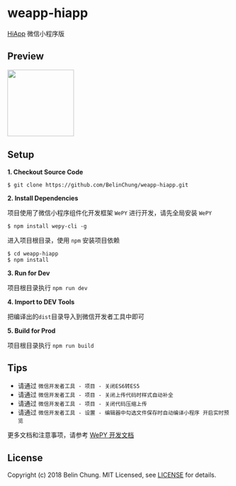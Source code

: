 # weapp-hiapp
[HiApp](https://github.com/BelinChung/HiApp) 微信小程序版

## Preview

<img src="https://plus.hiliaox.com/static/image/weapp_qrcode.jpg" width="150px">

## Setup

**1. Checkout Source Code**

  ```
  $ git clone https://github.com/BelinChung/weapp-hiapp.git
  ```

**2. Install Dependencies**

  项目使用了微信小程序组件化开发框架 `WePY` 进行开发，请先全局安装 `WePY`

  ```
  $ npm install wepy-cli -g
  ```

  进入项目根目录，使用 `npm` 安装项目依赖

  ```
  $ cd weapp-hiapp
  $ npm install
  ```

**3. Run for Dev**

  项目根目录执行 `npm run dev`   

**4. Import to DEV Tools**

  把编译出的`dist`目录导入到微信开发者工具中即可

**5. Build for Prod**

  项目根目录执行 `npm run build`

## Tips

  * 请通过 `微信开发者工具 - 项目 - 关闭ES6转ES5` 
  * 请通过 `微信开发者工具 - 项目 - 关闭上传代码时样式自动补全`
  * 请通过 `微信开发者工具 - 项目 - 关闭代码压缩上传`
  * 请通过 `微信开发者工具 - 设置 - 编辑器中勾选文件保存时自动编译小程序 开启实时预览`

更多文档和注意事项，请参考 [WePY 开发文档](https://tencent.github.io/wepy/document.html)

## License

Copyright (c) 2018 Belin Chung. MIT Licensed, see [LICENSE](https://github.com/BelinChung/weapp-hiapp/blob/master/LICENSE.md) for details.
